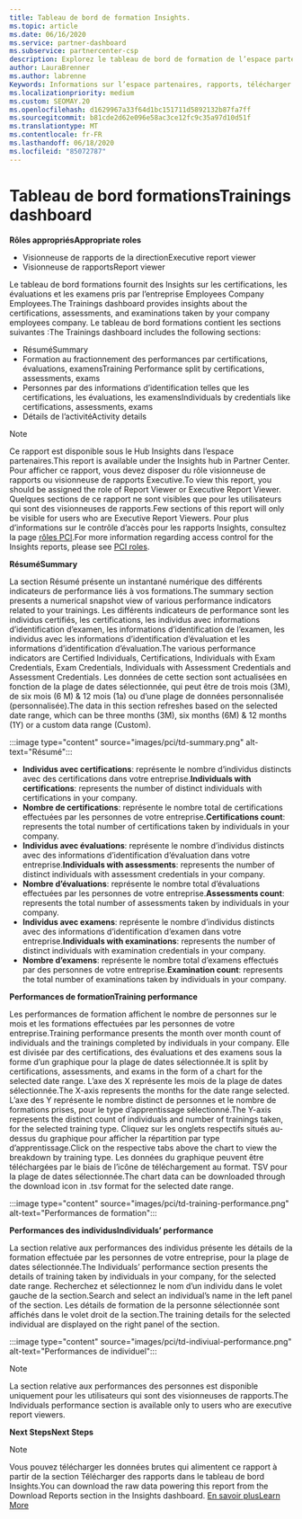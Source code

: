 ```yaml
---
title: Tableau de bord de formation Insights.
ms.topic: article
ms.date: 06/16/2020
ms.service: partner-dashboard
ms.subservice: partnercenter-csp
description: Explorez le tableau de bord de formation de l’espace partenaires.
author: LauraBrenner
ms.author: labrenne
Keywords: Informations sur l’espace partenaires, rapports, télécharger des rapports
ms.localizationpriority: medium
ms.custom: SEOMAY.20
ms.openlocfilehash: d1629967a33f64d1bc151711d5892132b87fa7ff
ms.sourcegitcommit: b81cde2d62e096e58ac3ce12fc9c35a97d10d51f
ms.translationtype: MT
ms.contentlocale: fr-FR
ms.lasthandoff: 06/18/2020
ms.locfileid: "85072787"
---
```

# <a name="trainings-dashboard"></a><span data-ttu-id="d54ad-104">Tableau de bord formations</span><span class="sxs-lookup"><span data-stu-id="d54ad-104">Trainings dashboard</span></span>

<span data-ttu-id="d54ad-105">**Rôles appropriés**</span><span class="sxs-lookup"><span data-stu-id="d54ad-105">**Appropriate roles**</span></span>
- <span data-ttu-id="d54ad-106">Visionneuse de rapports de la direction</span><span class="sxs-lookup"><span data-stu-id="d54ad-106">Executive report viewer</span></span>
- <span data-ttu-id="d54ad-107">Visionneuse de rapports</span><span class="sxs-lookup"><span data-stu-id="d54ad-107">Report viewer</span></span>

<span data-ttu-id="d54ad-108">Le tableau de bord formations fournit des Insights sur les certifications, les évaluations et les examens pris par l’entreprise Employees Company Employees.</span><span class="sxs-lookup"><span data-stu-id="d54ad-108">The Trainings dashboard provides insights about the certifications, assessments, and examinations taken by your company employees company.</span></span> <span data-ttu-id="d54ad-109">Le tableau de bord formations contient les sections suivantes :</span><span class="sxs-lookup"><span data-stu-id="d54ad-109">The Trainings dashboard includes the following sections:</span></span>

- <span data-ttu-id="d54ad-110">Résumé</span><span class="sxs-lookup"><span data-stu-id="d54ad-110">Summary</span></span>
- <span data-ttu-id="d54ad-111">Formation au fractionnement des performances par certifications, évaluations, examens</span><span class="sxs-lookup"><span data-stu-id="d54ad-111">Training Performance split by certifications, assessments, exams</span></span>
- <span data-ttu-id="d54ad-112">Personnes par des informations d’identification telles que les certifications, les évaluations, les examens</span><span class="sxs-lookup"><span data-stu-id="d54ad-112">Individuals by credentials like certifications, assessments, exams</span></span>
- <span data-ttu-id="d54ad-113">Détails de l’activité</span><span class="sxs-lookup"><span data-stu-id="d54ad-113">Activity details</span></span>

>[!NOTE] 
><span data-ttu-id="d54ad-114">Ce rapport est disponible sous le Hub Insights dans l’espace partenaires.</span><span class="sxs-lookup"><span data-stu-id="d54ad-114">This report is available under the Insights hub in Partner Center.</span></span> <span data-ttu-id="d54ad-115">Pour afficher ce rapport, vous devez disposer du rôle visionneuse de rapports ou visionneuse de rapports Executive.</span><span class="sxs-lookup"><span data-stu-id="d54ad-115">To view this report, you should be assigned the role of Report Viewer or Executive Report Viewer.</span></span> <span data-ttu-id="d54ad-116">Quelques sections de ce rapport ne sont visibles que pour les utilisateurs qui sont des visionneuses de rapports.</span><span class="sxs-lookup"><span data-stu-id="d54ad-116">Few sections of this report will only be visible for users who are Executive Report Viewers.</span></span> <span data-ttu-id="d54ad-117">Pour plus d’informations sur le contrôle d’accès pour les rapports Insights, consultez la page [rôles PCI](pci-roles.md).</span><span class="sxs-lookup"><span data-stu-id="d54ad-117">For more information regarding access control for the Insights reports, please see [PCI roles](pci-roles.md).</span></span>

<span data-ttu-id="d54ad-118">**Résumé**</span><span class="sxs-lookup"><span data-stu-id="d54ad-118">**Summary**</span></span>

<span data-ttu-id="d54ad-119">La section Résumé présente un instantané numérique des différents indicateurs de performance liés à vos formations.</span><span class="sxs-lookup"><span data-stu-id="d54ad-119">The summary section presents a numerical snapshot view of various performance indicators related to your trainings.</span></span> <span data-ttu-id="d54ad-120">Les différents indicateurs de performance sont les individus certifiés, les certifications, les individus avec informations d’identification d’examen, les informations d’identification de l’examen, les individus avec les informations d’identification d’évaluation et les informations d’identification d’évaluation.</span><span class="sxs-lookup"><span data-stu-id="d54ad-120">The various performance indicators are Certified Individuals, Certifications, Individuals with Exam Credentials, Exam Credentials, Individuals with Assessment Credentials and Assessment Credentials.</span></span> <span data-ttu-id="d54ad-121">Les données de cette section sont actualisées en fonction de la plage de dates sélectionnée, qui peut être de trois mois (3M), de six mois (6 M) & 12 mois (1a) ou d’une plage de données personnalisée (personnalisée).</span><span class="sxs-lookup"><span data-stu-id="d54ad-121">The data in this section refreshes based on the selected date range, which can be three months (3M), six months (6M) & 12 months (1Y) or a custom data range (Custom).</span></span> 

:::image type="content" source="images/pci/td-summary.png" alt-text="Résumé":::

- <span data-ttu-id="d54ad-123">**Individus avec certifications**: représente le nombre d’individus distincts avec des certifications dans votre entreprise.</span><span class="sxs-lookup"><span data-stu-id="d54ad-123">**Individuals with certifications**: represents the number of distinct individuals with certifications in your company.</span></span>
- <span data-ttu-id="d54ad-124">**Nombre de certifications**: représente le nombre total de certifications effectuées par les personnes de votre entreprise.</span><span class="sxs-lookup"><span data-stu-id="d54ad-124">**Certifications count**: represents the total number of certifications taken by individuals in your company.</span></span>
- <span data-ttu-id="d54ad-125">**Individus avec évaluations**: représente le nombre d’individus distincts avec des informations d’identification d’évaluation dans votre entreprise.</span><span class="sxs-lookup"><span data-stu-id="d54ad-125">**Individuals with assessments**: represents the number of distinct individuals with assessment credentials in your company.</span></span> 
- <span data-ttu-id="d54ad-126">**Nombre d’évaluations**: représente le nombre total d’évaluations effectuées par les personnes de votre entreprise.</span><span class="sxs-lookup"><span data-stu-id="d54ad-126">**Assessments count**: represents the total number of assessments taken by individuals in your company.</span></span>
- <span data-ttu-id="d54ad-127">**Individus avec examens**: représente le nombre d’individus distincts avec des informations d’identification d’examen dans votre entreprise.</span><span class="sxs-lookup"><span data-stu-id="d54ad-127">**Individuals with examinations**: represents the number of distinct individuals with examination credentials in your company.</span></span> 
- <span data-ttu-id="d54ad-128">**Nombre d’examens**: représente le nombre total d’examens effectués par des personnes de votre entreprise.</span><span class="sxs-lookup"><span data-stu-id="d54ad-128">**Examination count**: represents the total number of examinations taken by individuals in your company.</span></span>

<span data-ttu-id="d54ad-129">**Performances de formation**</span><span class="sxs-lookup"><span data-stu-id="d54ad-129">**Training performance**</span></span>

<span data-ttu-id="d54ad-130">Les performances de formation affichent le nombre de personnes sur le mois et les formations effectuées par les personnes de votre entreprise.</span><span class="sxs-lookup"><span data-stu-id="d54ad-130">Training performance presents the month over month count of individuals and the trainings completed by individuals in your company.</span></span> <span data-ttu-id="d54ad-131">Elle est divisée par des certifications, des évaluations et des examens sous la forme d’un graphique pour la plage de dates sélectionnée.</span><span class="sxs-lookup"><span data-stu-id="d54ad-131">It is split by certifications, assessments, and exams in the form of a chart for the selected date range.</span></span> <span data-ttu-id="d54ad-132">L’axe des X représente les mois de la plage de dates sélectionnée.</span><span class="sxs-lookup"><span data-stu-id="d54ad-132">The X-axis represents the months for the date range selected.</span></span> <span data-ttu-id="d54ad-133">L’axe des Y représente le nombre distinct de personnes et le nombre de formations prises, pour le type d’apprentissage sélectionné.</span><span class="sxs-lookup"><span data-stu-id="d54ad-133">The Y-axis represents the distinct count of individuals and number of trainings taken, for the selected training type.</span></span> <span data-ttu-id="d54ad-134">Cliquez sur les onglets respectifs situés au-dessus du graphique pour afficher la répartition par type d’apprentissage.</span><span class="sxs-lookup"><span data-stu-id="d54ad-134">Click on the respective tabs above the chart to view the breakdown by training type.</span></span> <span data-ttu-id="d54ad-135">Les données du graphique peuvent être téléchargées par le biais de l’icône de téléchargement au format. TSV pour la plage de dates sélectionnée.</span><span class="sxs-lookup"><span data-stu-id="d54ad-135">The chart data can be downloaded through the download icon in .tsv format for the selected date range.</span></span>

:::image type="content" source="images/pci/td-training-performance.png" alt-text="Performances de formation":::

<span data-ttu-id="d54ad-137">**Performances des individus**</span><span class="sxs-lookup"><span data-stu-id="d54ad-137">**Individuals’ performance**</span></span>

<span data-ttu-id="d54ad-138">La section relative aux performances des individus présente les détails de la formation effectuée par les personnes de votre entreprise, pour la plage de dates sélectionnée.</span><span class="sxs-lookup"><span data-stu-id="d54ad-138">The Individuals’ performance section presents the details of training taken by individuals in your company, for the selected date range.</span></span> <span data-ttu-id="d54ad-139">Recherchez et sélectionnez le nom d’un individu dans le volet gauche de la section.</span><span class="sxs-lookup"><span data-stu-id="d54ad-139">Search and select an individual’s name in the left panel of the section.</span></span> <span data-ttu-id="d54ad-140">Les détails de formation de la personne sélectionnée sont affichés dans le volet droit de la section.</span><span class="sxs-lookup"><span data-stu-id="d54ad-140">The training details for the selected individual are displayed on the right panel of the section.</span></span>

:::image type="content" source="images/pci/td-indiviual-performance.png" alt-text="Performances de individuel":::

>[!NOTE] 
> <span data-ttu-id="d54ad-142">La section relative aux performances des personnes est disponible uniquement pour les utilisateurs qui sont des visionneuses de rapports.</span><span class="sxs-lookup"><span data-stu-id="d54ad-142">The Individuals performance section is available only to users who are executive report viewers.</span></span> 

<span data-ttu-id="d54ad-143">**Next Steps**</span><span class="sxs-lookup"><span data-stu-id="d54ad-143">**Next Steps**</span></span>

>[!NOTE] 
> <span data-ttu-id="d54ad-144">Vous pouvez télécharger les données brutes qui alimentent ce rapport à partir de la section Télécharger des rapports dans le tableau de bord Insights.</span><span class="sxs-lookup"><span data-stu-id="d54ad-144">You can download the raw data powering this report from the Download Reports section in the Insights dashboard.</span></span> [<span data-ttu-id="d54ad-145">En savoir plus</span><span class="sxs-lookup"><span data-stu-id="d54ad-145">Learn More</span></span>](pci-download-reports.md) 

